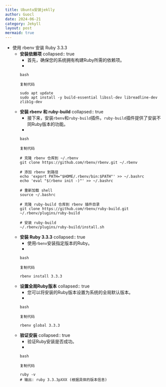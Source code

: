 ```yaml
---
title: Ubuntu安装jeklly
author: Guocl
date: 2024-06-21
category: Jekyll
layout: post
mermaid: true
---
```


- 使用 rbenv 安装 Ruby 3.3.3
    - **安装依赖项**
      collapsed:: true
        - 首先，确保您的系统拥有构建Ruby所需的依赖项。
        -
        ```
        bash
        
        复制代码
        
        sudo apt update
        sudo apt install -y build-essential libssl-dev libreadline-dev zlib1g-dev
        ```
    - **安装 rbenv 和 ruby-build**
      collapsed:: true
        - 接下来，安装`rbenv`和`ruby-build`插件。`ruby-build`插件提供了安装不同Ruby版本的功能。
        -
        ```
        bash
        
        复制代码
        
        # 克隆 rbenv 仓库到 ~/.rbenv
        git clone https://github.com/rbenv/rbenv.git ~/.rbenv
        
        # 添加 rbenv 到路径
        echo 'export PATH="$HOME/.rbenv/bin:$PATH"' >> ~/.bashrc
        echo 'eval "$(rbenv init -)"' >> ~/.bashrc
        
        # 重新加载 shell
        source ~/.bashrc
        
        # 克隆 ruby-build 仓库到 rbenv 插件目录
        git clone https://github.com/rbenv/ruby-build.git ~/.rbenv/plugins/ruby-build
        
        # 安装 ruby-build
        ~/.rbenv/plugins/ruby-build/install.sh
        ```
    - **安装 Ruby 3.3.3**
      collapsed:: true
        - 使用`rbenv`安装指定版本的Ruby。
        -
        ```
        bash
        
        复制代码
        
        rbenv install 3.3.3
        ```
    - **设置全局Ruby版本**
      collapsed:: true
        - 您可以将安装的Ruby版本设置为系统的全局默认版本。
        -
        ```
        bash
        
        复制代码
        
        rbenv global 3.3.3
        ```
    - **验证安装**
      collapsed:: true
        - 验证Ruby安装是否成功。
        -
        ```
        bash
        
        复制代码
        
        ruby -v
        # 输出: ruby 3.3.3pXXX (根据具体的版本信息)
        ```